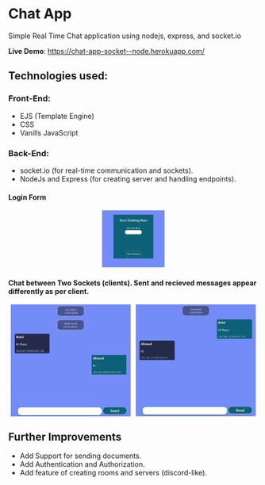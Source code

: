 # Chat App
Simple Real Time Chat application using nodejs, express, and socket.io

**Live Demo**: https://chat-app-socket--node.herokuapp.com/

## Technologies used:
### **Front-End**:
- EJS (Template Engine)
- CSS
- Vanills JavaScript

### **Back-End**:
- socket.io (for real-time communication and sockets).
- NodeJs and Express (for creating server and handling endpoints).

#### Login Form

<div style='margin: 0 auto; width: 50%; text-align: center'>
    <img src='./assets/images/login.PNG' width='50%'>
</div>

#### Chat between Two Sockets (clients). Sent and recieved messages appear differently as per client.

<div style='display: flex; justify-content: space-around;'>
    <img src='./assets/images/chat-1.PNG' width='48%' >
    <img src='./assets/images/chat-2.PNG' width='48%' >
</div>

## Further Improvements
- Add Support for sending documents.
- Add Authentication and Authorization.
- Add feature of creating rooms and servers (discord-like).
